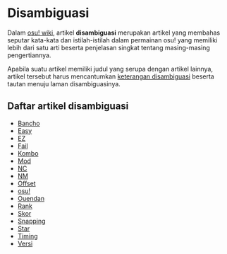 # Disambiguasi

Dalam [osu! wiki](/wiki/Main_Page), artikel **disambiguasi** merupakan artikel yang membahas seputar kata-kata dan istilah-istilah dalam permainan osu! yang memiliki lebih dari satu arti beserta penjelasan singkat tentang masing-masing pengertiannya.

Apabila suatu artikel memiliki judul yang serupa dengan artikel lainnya, artikel tersebut harus mencantumkan [keterangan disambiguasi](/wiki/Article_styling_criteria/Formatting#for-other-uses) beserta tautan menuju laman disambiguasinya.

## Daftar artikel disambiguasi

- [Bancho](Bancho)
- [Easy](Easy)
- [EZ](EZ)
- [Fail](Fail)
- [Kombo](Combo)
- [Mod](Mod)
- [NC](NC)
- [NM](NM)
- [Offset](Offset)
- [osu!](osu!)
- [Ouendan](Ouendan)
- [Rank](Rank)
- [Skor](Score)
- [Snapping](Snapping)
- [Star](Star)
- [Timing](Timing)
- [Versi](Version)
